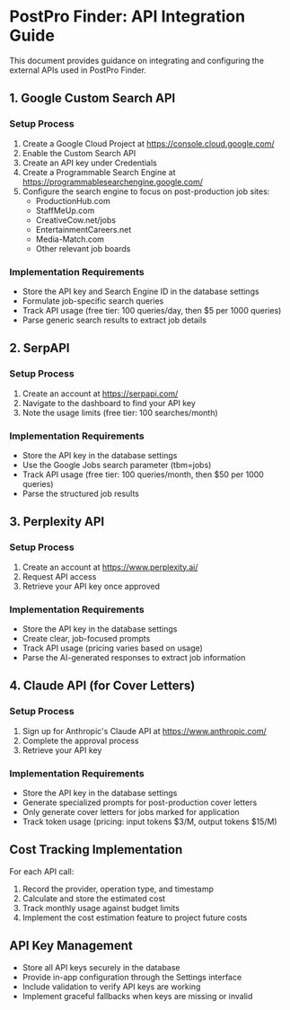 # PostPro Finder: API Integration Guide

This document provides guidance on integrating and configuring the external APIs used in PostPro Finder.

## 1. Google Custom Search API

### Setup Process

1. Create a Google Cloud Project at https://console.cloud.google.com/
2. Enable the Custom Search API
3. Create an API key under Credentials
4. Create a Programmable Search Engine at https://programmablesearchengine.google.com/
5. Configure the search engine to focus on post-production job sites:
   - ProductionHub.com
   - StaffMeUp.com
   - CreativeCow.net/jobs
   - EntertainmentCareers.net
   - Media-Match.com
   - Other relevant job boards

### Implementation Requirements

- Store the API key and Search Engine ID in the database settings
- Formulate job-specific search queries
- Track API usage (free tier: 100 queries/day, then $5 per 1000 queries)
- Parse generic search results to extract job details

## 2. SerpAPI

### Setup Process

1. Create an account at https://serpapi.com/
2. Navigate to the dashboard to find your API key
3. Note the usage limits (free tier: 100 searches/month)

### Implementation Requirements

- Store the API key in the database settings
- Use the Google Jobs search parameter (tbm=jobs)
- Track API usage (free tier: 100 queries/month, then $50 per 1000 queries)
- Parse the structured job results

## 3. Perplexity API

### Setup Process

1. Create an account at https://www.perplexity.ai/
2. Request API access
3. Retrieve your API key once approved

### Implementation Requirements

- Store the API key in the database settings
- Create clear, job-focused prompts
- Track API usage (pricing varies based on usage)
- Parse the AI-generated responses to extract job information

## 4. Claude API (for Cover Letters)

### Setup Process

1. Sign up for Anthropic's Claude API at https://www.anthropic.com/
2. Complete the approval process
3. Retrieve your API key

### Implementation Requirements

- Store the API key in the database settings
- Generate specialized prompts for post-production cover letters
- Only generate cover letters for jobs marked for application
- Track token usage (pricing: input tokens $3/M, output tokens $15/M)

## Cost Tracking Implementation

For each API call:

1. Record the provider, operation type, and timestamp
2. Calculate and store the estimated cost
3. Track monthly usage against budget limits
4. Implement the cost estimation feature to project future costs

## API Key Management

- Store all API keys securely in the database
- Provide in-app configuration through the Settings interface
- Include validation to verify API keys are working
- Implement graceful fallbacks when keys are missing or invalid